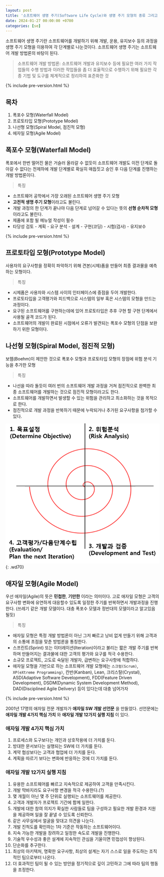 ```yaml
---
layout: post
title: '소프트웨어 생명 주기(Software Life Cycle)와 생명 주기 모형의 종류 그리고 어지러운 애자일 개발 모델'
date: 2024-01-27 00:00:00 +0700 
categories: [se]
---
```

소프트웨어 생명 주기란 소프트웨어를 개발하기 위해 개발, 운용, 유지보수 등의 과정을 생명 주기 모형을 이용하여 각 단계별로 나눈것이다. 소프트웨어 생명 주기는 소프트웨어 개발 방법론의 바탕이 된다.

> 소프트웨어 개발 방법론: 소프트웨어 개발과 유지보수 등에 필요한 여러 가지 작업들의 수행 방법과 이러한 작업들을 좀 더 효율적으로 수행하기 위해 필요한 각종 기법 및 도구를 체계적으로 정리하여 표준화한 것

{% include pre-version.html %}

## 목차
1. 폭포수 모형(Waterfall Model)
2. 프로토타입 모형(Prototype Model)
3. 나선형 모형(Spiral Model, 점진적 모형)
4. 에자일 모형(Agile Model)

## 폭포수 모형(Waterfall Model)
폭포에서 한번 떨어진 물은 거슬러 올라갈 수 없듯이 소프트웨어 개발도 이전 단계로 돌아갈 수 없다는 전제하에 개발 단계별로 확실히 매듭짓고 승인 후 다음 단계를 진행하는 개발 방법론이다.

> 특징
* 소프트웨어 공학에서 가장 오래된 소프트웨어 생명 주기 모형
* **고전적 생명 주기 모형**이라고도 불린다.
* 개발 과정의 한 단계가 끝나야 다음 단계로 넘어갈 수 있다는 뜻의 **선형 순차적 모형**이라고도 불린다.
* 제품에 포함 될 메뉴얼 작성이 필수
* 타당성 검토 - 계획 - 요구 분석 - 설계 - 구현(코딩) - 시험(검사) - 유지보수

{% include pre-version.html %}

## 프로토타입 모형(Prototype Model)
사용자의 요구사항을 정확히 파악하기 위해 견본(시제)품을 만들어 최종 결과물을 예측하는 모형이다.

> 특징
* 시제품은 사용자와 시스템 사이의 인터페이스에 중점을 두어 개발한다.
* 프로토타입을 고객평가와 피드백으로 시스템의 일부 혹은 시스템의 모형을 만드는 과정이다.
* 요구된 소프트웨어를 구현하는데에 있어 프로토타입은 추후 구현 할 구현 단계에서 사용될 골격 코드가 된다.
* 소프트웨어의 개발이 완료된 시점에서 오류가 발견되는 폭포수 모형의 단점을 보완하기 위한 모형이다.

## 나선형 모형(Spiral Model, 점진적 모형)
보헴(Boehm)이 제안한 것으로 폭포수 모형과 프로토타입 모형의 장점에 위험 분석 기능을 추가한 모형

> 특징
* 나선을 따라 돌듯이 여러 번의 소프트웨어 개발 과정을 거쳐 점진적으로 완벽한 최종 소프트웨어를 개발하는 것으로 점진적 모형이라고도 한다.
* 소프트웨어를 개발하면서 발생할 수 있는 위험을 관리하고 최소화하는 것을 목적으로 한다.
* 점진적으로 개발 과정을 반복하기 때문에 누락되거나 추가된 요구사항을 첨가할 수 있다.

![나선형 모형](https://raw.githubusercontent.com/moony01/moony01.github.io/master/static/img/_posts/SpiralModel.png){: .wd70}

## 애자일 모형(Agile Model)
우선 애자일(Agile)의 뜻은 **민첩한**, **기만한** 이라는 의미이다. 고로 애자일 모형은 고객의 요구사항 변화에 유연하게 대응할수 있도록 일정한 주기를 반복하면서 개발과정을 진행한다. (쓰레기 같은 개발 모델이다. 대충 폭포수 모델과 정반대의 모델이라고 알고있음 될듯) 

> 특징
* 애자일 모형은 특정 개발 방법론이 아닌 그저 빠르고 낭비 없게 만들기 위해 고객과의 소통에 초점을 맞춘 방법론을 통칭한다.
* 스프린트(Sprint) 또는 이터레이션(Iteration)이라고 불리는 짧은 개발 주기를 반복하며 만들어지는 결과물에 대한 고객의 평가와 요구를 적극 수용한다.
* 소규모 프로젝트, 고도로 숙달된 개발자, 급변하는 요구사항에 적합하다.
* 애자일 모형을 기반으로 하는 소프트웨어 개발 모형에는 `스크럼(Scrum)`, `XP(eXtreme Programming)`, 칸반(Kanban), Lean, 크리스탈(Crystal), ASD(Adaptive Software Development), FDD(Feature Driven Development), DSDM(Dynamic System Development Method), DAD(Disciplined Agile Delivery) 등이 있다는데 대충 넘어가자

{% include pre-version.html %}

2001년 17명의 애자일 전문 개발자가 **애자일 SW 개발 선언문** 을 만들었다. 선언문에는 **애자일 개발 4가지 핵심 가치** 와 **애자일 개발 12가지 실행 지침** 이 있다.

### 애자일 개발 4가지 핵심 가치
1. 프로세스와 도구보다는 개인과 상호작용에 더 가치를 둔다.
2. 방대한 문서보다는 실행되는 SW에 더 가치를 둔다.
3. 계약 협상보다는 고객과 협업에 더 가치를 둔다.
4. 계획을 따르기 보다는 변화에 반응하는 것에 더 가치를 둔다.

### 애자일 개발 12가지 실행 지침
1. 유용한 소프트웨어를 빠르고 지속적으로 제공하여 고객을 만족시킨다.
2. 개발 막바지라도 요구사항 변경을 적극 수용한다.(?)
3. 몇 개월이 아닌 몇 주 단위로 실행되는 소프트웨어를 제공한다.
4. 고객과 개발자가 프로젝트 기간에 함께 일한다.
5. 개발에 대한 참여 의지가 확실한 사람들로 팀을 구성하고 필요한 개발 환경과 지원을 제공하며 일을 잘 끝낼 수 있도록 신뢰한다.
6. 같은 사무실에서 얼굴을 맞대고 의견을 나눈다.
7. 개발 진척도를 확인하는 1차 기준은 작동하는 소프트웨어이다.
8. 지속 가능한 개발을 장려하고 일정한 속도로 개발을 진행한다.
9. 기술적 우수성과 좋은 설계에 지속적인 관심을 기울이면 민첩성이 향상된다.
10. 단순화를 추구한다.
11. 최상의 아키텍처, 명확한 요구사항, 최상의 설계는 자기 스스로 일을 주도하는 조직적인 팀으로부터 나온다.
12. 더 효과적인 팀이 될 수 있는 방안을 정기적으로 깊이 고민하고 그에 따라 팀의 행동을 조정한다.